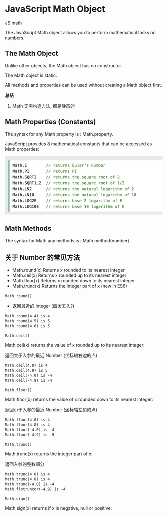 # JavaScript Math Object

[JS math](demo/js_math_0_basic.html)

The JavaScript Math object allows you to perform mathematical tasks on numbers.

## The Math Object

Unlike other objects, the Math object has no constructor.

The Math object is static.

All methods and properties can be used without creating a Math object first.

**总结**

1. Math 无需构造方法, 都是静态的

## Math Properties (Constants)

The syntax for any Math property is : Math.property.

JavaScript provides 8 mathematical constants that can be accessed as Math properties:

![Math prop](img/img_math_prop.png)

## Math Methods

The syntax for Math any methods is : Math.method(number)

## 关于 Number 的常见方法

- Math.round(x)	Returns x rounded to its nearest integer
- Math.ceil(x)	Returns x rounded up to its nearest integer
- Math.floor(x)	Returns x rounded down to its nearest integer
- Math.trunc(x)	Returns the integer part of x (new in ES6)

`Math.round()`

- 返回最近的 Integer (四舍五入?)
  
```
Math.round(4.4) is 4
Math.round(4.5) is 5
Math.round(4.6) is 5
```

`Math.ceil()`

Math.ceil(x) returns the value of x rounded up to its nearest integer:

返回大于入参的最近 Number (坐标轴右边的点)

```
Math.ceil(4.0) is 4
Math.ceil(4.8) is 5
Math.ceil(-4.0) is -4
Math.ceil(-4.9) is -4
```

`Math.floor()`

Math.floor(x) returns the value of x rounded down to its nearest integer:

返回小于入参的最近 Number (坐标轴左边的点)

```
Math.floor(4.0) is 4
Math.floor(4.8) is 4
Math.floor(-4.0) is -4
Math.floor(-4.9) is -5
```

`Math.trunc()`

Math.trunc(x) returns the integer part of x:

返回入参的整数部分

```
Math.trunc(4.0) is 4
Math.trunc(4.8) is 4
Math.trunc(-4.0) is -4
Math.flotruncor(-4.9) is -4
```

`Math.sign()`

Math.sign(x) returns if x is negative, null or positive:

